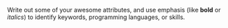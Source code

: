 Write out some of your awesome attributes, and use emphasis (like __bold__ or _italics_) to identify keywords, programming languages, or skills.
